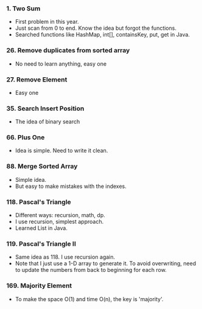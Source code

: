 ### 1. Two Sum 
* First problem in this year.
* Just scan from 0 to end. Know the idea but forgot the functions. 
* Searched functions like HashMap, int[], containsKey, put, get in Java. 

### 26. Remove duplicates from sorted array 
* No need to learn anything, easy one

### 27. Remove Element 
* Easy one

### 35. Search Insert Position 
* The idea of binary search 

### 66. Plus One 
* Idea is simple. Need to write it clean.

### 88. Merge Sorted Array 
* Simple idea.
* But easy to make mistakes with the indexes. 

### 118. Pascal's Triangle 
* Different ways: recursion, math, dp.
* I use recursion, simplest approach.
* Learned List<Integer> in Java. 

### 119. Pascal's Triangle II 
* Same idea as 118. I use recursion again.
* Note that I just use a 1-D array to generate it. To avoid overwriting, need to update the numbers from back to beginning for each row. 

### 169. Majority Element 
* To make the space O(1) and time O(n), the key is 'majority'.


